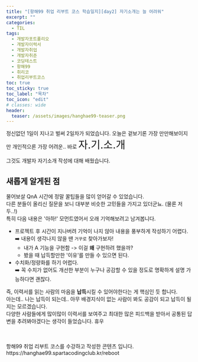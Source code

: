```yaml
---
title: "[항해99 취업 리부트 코스 학습일지][day2] 자기소개는 늘 어려워"
excerpt: ""
categories:
  - TIL
tags:
  - 개발자포트폴리오
  - 개발자이력서
  - 개발자취업
  - 개발자취준
  - 코딩테스트
  - 항해99
  - 취리코
  - 취업리부트코스
toc: true
toc_sticky: true
toc_label: "목차"
toc_icon: "edit"
# classes: wide
header:
  teaser: /assets/images/hanghae99-teaser.png
---
```


정신없던 1일이 지나고 벌써 2일차가 되었습니다.
오늘은 겉보기론 가장 만만해보이지만 개인적으론 가장 어려운.. 
바로 <span style="font-size:200%">자.기.소.개</span>

그것도 개발자 자기소개 작성에 대해 배웠습니다.

## 새롭게 알게된 점
물어보살 QnA 시간에 정말 꿀팁들을 많이 얻어갈 수 있었습니다. <br>
다른 분들이 올리신 질문을 보니 대부분 비슷한 고민들을 가지고 있더군뇨. (물론 저두..!)<br>
특히 다음 내용은 '아하!' 모먼트였어서 오래 기억해보려고 남겨봅니다.

- 프로젝트 후 시간이 지나버려 기억이 나지 않아 내용을 풍부하게 작성하기 어렵다.<br>
  ➡️ 내용이 생각나지 않을 땐 `거꾸로` 찾아가보자!
  - 내가 A 기능을 구현함 -> 이걸 **왜** 구현하려 했을까?
  - 봤을 때 납득할만한 '이유'를 만들 수 있으면 된다.
- 수치화/정량화를 하기 어렵다.<br>
  ➡️ 꼭 수치가 없어도 개선한 부분이 누구나 공감할 수 있을 정도로 명확하게 설명 가능하다면 괜찮다.

즉, 이력서를 읽는 사람의 마음을 **납득**시킬 수 있어야한다는 게 핵심인 듯 합니다.<br>
아는데.. 나는 납득이 되는데.. 아무 배경지식이 없는 사람이 봐도 공감이 되고 납득이 될지는 모르겠습니다.<br>
다양한 사람들에게 많이많이 이력서를 보여주고 최대한 많은 피드백을 받아서 공통된 답변을 추려봐야겠다는 생각이 들었습니다. 휴우







<br>
<br>
항해99 취업 리부트 코스를 수강하고 작성한 콘텐츠 입니다. <br>
<a>https://hanghae99.spartacodingclub.kr/reboot</a>